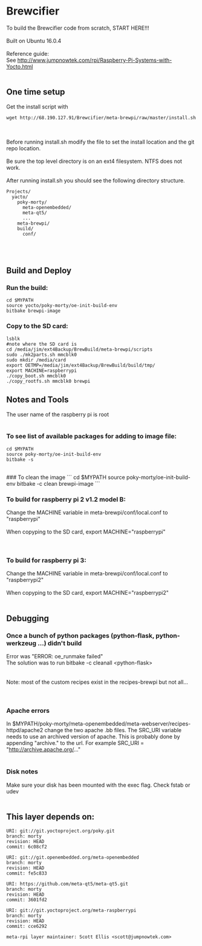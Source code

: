 # Brewcifier
   
To build the Brewcifier code from scratch, START HERE!!!
<br><br>
Built on Ubuntu 16.0.4
<br><br>
Reference guide: <br>
See http://www.jumpnowtek.com/rpi/Raspberry-Pi-Systems-with-Yocto.html
<br><br>
## One time setup

Get the install script with 
```
wget http://68.190.127.91/Brewcifier/meta-brewpi/raw/master/install.sh
```
<br><br>
Before running install.sh modify the file to set
the install location and the git repo location.
<br><br>
Be sure the top level directory is on an ext4 filesystem.
NTFS does not work.
<br><br>
After running install.sh you should see the following
directory structure.
```
Projects/   
  yacto/   
    poky-morty/   
      meta-openembedded/   
      meta-qt5/   
      ...   
    meta-brewpi/   
    build/   
      conf/   
```
<br><br>
## Build and Deploy

### Run the build:
```
cd $MYPATH
source yocto/poky-morty/oe-init-build-env
bitbake brewpi-image
```

### Copy to the SD card:
```
lsblk
#note where the SD card is
cd /media/jim/ext4Backup/BrewBuild/meta-brewpi/scripts
sudo ./mk2parts.sh mmcblk0
sudo mkdir /media/card
export OETMP=/media/jim/ext4Backup/BrewBuild/build/tmp/
export MACHINE=raspberrypi
./copy_boot.sh mmcblk0
./copy_rootfs.sh mmcblk0 brewpi
```

## Notes and Tools

The user name of the raspberry pi is root
<br><br>
### To see list of available packages for adding to image file:
```
cd $MYPATH
source poky-morty/oe-init-build-env
bitbake -s
```
<br>
### To clean the image
```
cd $MYPATH   
source poky-morty/oe-init-build-env   
bitbake -c clean brewpi-image   
```
<br>

### To build for raspberry pi 2 v1.2 model B:
Change the MACHINE variable in meta-brewpi/conf/local.conf to "raspberrypi"
<br><br>
When copyping to the SD card, export MACHINE="raspberrypi"   
<br><br>
### To build for raspberry pi 3:
Change the MACHINE variable in meta-brewpi/conf/local.conf to "raspberrypi2"
<br><br>
When copyping to the SD card, export MACHINE="raspberrypi2"
<br><br>

## Debugging 

### Once a bunch of python packages (python-flask, python-werkzeug ...) didn't build
Error was "ERROR: oe_runmake failed"   
The solution was to run bitbake -c cleanall \<python-flask\>   
<br>
<br>
Note: most of the custom recipes exist in the recipes-brewpi but not all...   
<br>
<br>
### Apache errors 
In $MYPATH/poky-morty/meta-openembedded/meta-webserver/recipes-httpd/apache2
change the two apache .bb files. The SRC_URI variable needs to use an archived
version of apache. This is probably done by appending "archive." to the url.
For example SRC_URI = "http://archive.apache.org/..."
<br>
<br>
### Disk notes 
Make sure your disk has been mounted with the exec flag. Check fstab or udev
<br>
<br>



## This layer depends on:

    URI: git://git.yoctoproject.org/poky.git
    branch: morty
    revision: HEAD
    commit: 6c08cf2

    URI: git://git.openembedded.org/meta-openembedded
    branch: morty
    revision: HEAD
    commit: fe5c833

    URI: https://github.com/meta-qt5/meta-qt5.git
    branch: morty
    revision: HEAD
    commit: 3601fd2

    URI: git://git.yoctoproject.org/meta-raspberrypi 
    branch: morty
    revision: HEAD
    commit: cce6292

    meta-rpi layer maintainer: Scott Ellis <scott@jumpnowtek.com>
